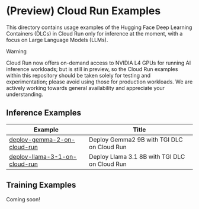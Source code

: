 # (Preview) Cloud Run Examples

This directory contains usage examples of the Hugging Face Deep Learning Containers (DLCs) in Cloud Run only for inference at the moment, with a focus on Large Language Models (LLMs).

> [!WARNING]
> Cloud Run now offers on-demand access to NVIDIA L4 GPUs for running AI inference workloads; but is still in preview, so the Cloud Run examples within this repository should be taken solely for testing and experimentation; please avoid using those for production workloads. We are actively working towards general availability and appreciate your understanding.

## Inference Examples

| Example                                                          | Title                                         |
| ---------------------------------------------------------------- | --------------------------------------------- |
| [deploy-gemma-2-on-cloud-run](./deploy-gemma-2-on-cloud-run)     | Deploy Gemma2 9B with TGI DLC on Cloud Run    |
| [deploy-llama-3-1-on-cloud-run](./deploy-llama-3-1-on-cloud-run) | Deploy Llama 3.1 8B with TGI DLC on Cloud Run |

## Training Examples

Coming soon!